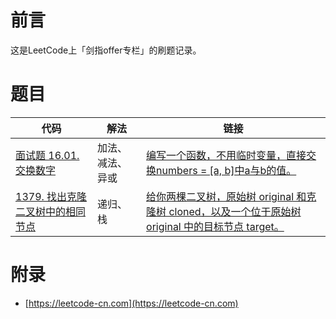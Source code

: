 # 前言

这是LeetCode上「剑指offer专栏」的刷题记录。

# 题目

| 代码 | 解法 | 链接 |
| ---- | ---- | ---- |
| [面试题 16.01. 交换数字](SwapNumbers.java) |  加法、减法、异或 | [编写一个函数，不用临时变量，直接交换numbers = [a, b]中a与b的值。](https://leetcode-cn.com/problems/swap-numbers-lcci/) |
| [1379. 找出克隆二叉树中的相同节点](GetTargetCopy.java) |  递归、栈 | [给你两棵二叉树，原始树 original 和克隆树 cloned，以及一个位于原始树 original 中的目标节点 target。](https://leetcode-cn.com/problems/find-a-corresponding-node-of-a-binary-tree-in-a-clone-of-that-tree/) |

# 附录

 - [https://leetcode-cn.com](https://leetcode-cn.com)
